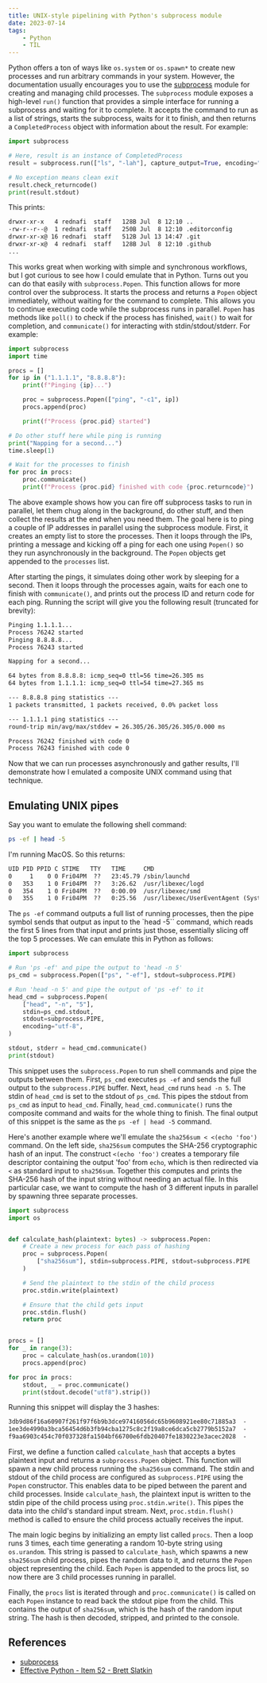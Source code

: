 ```yaml
---
title: UNIX-style pipelining with Python's subprocess module
date: 2023-07-14
tags:
    - Python
    - TIL
---
```



Python offers a ton of ways like `os.system` or `os.spawn*` to create new processes and
run arbitrary commands in your system. However, the documentation usually encourages you
to use the [subprocess] module for creating and managing child processes. The `subprocess`
module exposes a high-level `run()` function that provides a simple interface for running
a subprocess and waiting for it to complete. It accepts the command to run as a list of
strings, starts the subprocess, waits for it to finish, and then returns a
`CompletedProcess` object with information about the result. For example:

```python
import subprocess

# Here, result is an instance of CompletedProcess
result = subprocess.run(["ls", "-lah"], capture_output=True, encoding="utf-8")

# No exception means clean exit
result.check_returncode()
print(result.stdout)
```

This prints:

```txt
drwxr-xr-x   4 rednafi  staff   128B Jul  8 12:10 ..
-rw-r--r--@  1 rednafi  staff   250B Jul  8 12:10 .editorconfig
drwxr-xr-x@ 16 rednafi  staff   512B Jul 13 14:47 .git
drwxr-xr-x@  4 rednafi  staff   128B Jul  8 12:10 .github
...
```

This works great when working with simple and synchronous workflows, but I got curious to
see how I could emulate that in Python. Turns out you can do that easily with
`subprocess.Popen`. This function allows for more control over the subprocess. It starts
the process and returns a `Popen` object immediately, without waiting for the command to
complete. This allows you to continue executing code while the subprocess runs in
parallel. `Popen` has methods like `poll()` to check if the process has finished, `wait()`
to wait for completion, and `communicate()` for interacting with stdin/stdout/stderr. For
example:

```python
import subprocess
import time

procs = []
for ip in ("1.1.1.1", "8.8.8.8"):
    print(f"Pinging {ip}...")

    proc = subprocess.Popen(["ping", "-c1", ip])
    procs.append(proc)

    print(f"Process {proc.pid} started")

# Do other stuff here while ping is running
print("Napping for a second...")
time.sleep(1)

# Wait for the processes to finish
for proc in procs:
    proc.communicate()
    print(f"Process {proc.pid} finished with code {proc.returncode}")
```

The above example shows how you can fire off subprocess tasks to run in parallel, let them
chug along in the background, do other stuff, and then collect the results at the end when
you need them. The goal here is to ping a couple of IP addresses in parallel using the
subprocess module. First, it creates an empty list to store the processes. Then it loops
through the IPs, printing a message and kicking off a ping for each one using `Popen()` so
they run asynchronously in the background. The `Popen` objects get appended to the
`processes` list.

After starting the pings, it simulates doing other work by sleeping for a second. Then it
loops through the processes again, waits for each one to finish with `communicate()`, and
prints out the process ID and return code for each ping. Running the script will give you
the following result (truncated for brevity):

```txt
Pinging 1.1.1.1...
Process 76242 started
Pinging 8.8.8.8...
Process 76243 started

Napping for a second...

64 bytes from 8.8.8.8: icmp_seq=0 ttl=56 time=26.305 ms
64 bytes from 1.1.1.1: icmp_seq=0 ttl=54 time=27.365 ms

--- 8.8.8.8 ping statistics ---
1 packets transmitted, 1 packets received, 0.0% packet loss

--- 1.1.1.1 ping statistics ---
round-trip min/avg/max/stddev = 26.305/26.305/26.305/0.000 ms

Process 76242 finished with code 0
Process 76243 finished with code 0
```

Now that we can run processes asynchronously and gather results, I'll demonstrate how I
emulated a composite UNIX command using that technique.

## Emulating UNIX pipes

Say you want to emulate the following shell command:

```sh
ps -ef | head -5
```

I'm running MacOS. So this returns:

```txt
UID PID PPID C STIME   TTY   TIME     CMD
0     1    0 0 Fri04PM  ??   23:45.79 /sbin/launchd
0   353    1 0 Fri04PM  ??   3:26.62  /usr/libexec/logd
0   354    1 0 Fri04PM  ??   0:00.09  /usr/libexec/smd
0   355    1 0 Fri04PM  ??   0:25.56  /usr/libexec/UserEventAgent (System)
```

The `ps -ef` command outputs a full list of running processes, then the pipe symbol sends
that output as input to the `head -5`` command, which reads the first 5 lines from that
input and prints just those, essentially slicing off the top 5 processes. We can emulate
this in Python as follows:

```python
import subprocess

# Run 'ps -ef' and pipe the output to 'head -n 5'
ps_cmd = subprocess.Popen(["ps", "-ef"], stdout=subprocess.PIPE)

# Run 'head -n 5' and pipe the output of 'ps -ef' to it
head_cmd = subprocess.Popen(
    ["head", "-n", "5"],
    stdin=ps_cmd.stdout,
    stdout=subprocess.PIPE,
    encoding="utf-8",
)

stdout, stderr = head_cmd.communicate()
print(stdout)
```

This snippet uses the `subprocess.Popen` to run shell commands and pipe the outputs
between them. First, `ps_cmd` executes `ps -ef` and sends the full output to the
`subprocess.PIPE` buffer. Next, `head_cmd` runs `head -n 5`. The stdin of `head_cmd` is
set to the stdout of `ps_cmd`. This pipes the stdout from `ps_cmd` as input to `head_cmd`.
Finally, `head_cmd.communicate()` runs the composite command and waits for the whole thing
to finish. The final output of this snippet is the same as the `ps -ef | head -5` command.

Here's another example where we'll emulate the `sha256sum < <(echo 'foo')` command. On the
left side, `sha256sum` computes the SHA-256 cryptographic hash of an input. The construct
`<(echo 'foo')` creates a temporary file descriptor containing the output 'foo' from
`echo`, which is then redirected via `<` as standard input to `sha256sum`. Together this
computes and prints the SHA-256 hash of the input string without needing an actual file.
In this particular case, we want to compute the hash of 3 different inputs in parallel by
spawning three separate processes.

```python
import subprocess
import os


def calculate_hash(plaintext: bytes) -> subprocess.Popen:
    # Create a new process for each pass of hashing
    proc = subprocess.Popen(
        ["sha256sum"], stdin=subprocess.PIPE, stdout=subprocess.PIPE
    )

    # Send the plaintext to the stdin of the child process
    proc.stdin.write(plaintext)

    # Ensure that the child gets input
    proc.stdin.flush()
    return proc


procs = []
for _ in range(3):
    proc = calculate_hash(os.urandom(10))
    procs.append(proc)

for proc in procs:
    stdout, _ = proc.communicate()
    print(stdout.decode("utf8").strip())
```

Running this snippet will display the 3 hashes:

```txt
3db9d86f16a60907f261f97f6b9b3dce97416056dc65b9608921ee80c71885a3  -
1ee3de4990a3bca56454d6b3fb94cba1275c8c2f19a8ce6dca5cb2779b5152a7  -
f9aa6903c454c70f037328fa1504bf66700e6fdb20407fe1830223e3acec2028  -
```

First, we define a function called `calculate_hash` that accepts a bytes plaintext input
and returns a `subprocess.Popen` object. This function will spawn a new child process
running the `sha256sum` command. The stdin and stdout of the child process are configured
as `subprocess.PIPE` using the `Popen` constructor. This enables data to be piped between
the parent and child processes. Inside `calculate_hash`, the plaintext input is written to
the stdin pipe of the child process using `proc.stdin.write()`. This pipes the data into
the child's standard input stream. Next, `proc.stdin.flush()` method is called to ensure
the child process actually receives the input.

The main logic begins by initializing an empty list called `procs`. Then a loop runs 3
times, each time generating a random 10-byte string using `os.urandom`. This string is
passed to `calculate_hash`, which spawns a new `sha256sum` child process, pipes the random
data to it, and returns the `Popen` object representing the child. Each `Popen` is
appended to the procs list, so now there are 3 child processes running in parallel.

Finally, the `procs` list is iterated through and `proc.communicate()` is called on each
`Popen` instance to read back the stdout pipe from the child. This contains the output of
`sha256sum`, which is the hash of the random input string. The hash is then decoded,
stripped, and printed to the console.


## References

* [subprocess]
* [Effective Python - Item 52 - Brett Slatkin][effective python]

[subprocess]: https://docs.python.org/3/library/subprocess
[effective python]: https://effectivepython.com/
